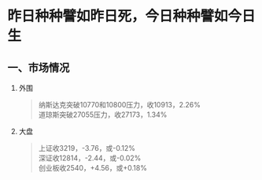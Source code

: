 # 昨日种种譬如昨日死，今日种种譬如今日生
## 一、市场情况
1. 外围  
    > 纳斯达克突破10770和10800压力，收10913，2.26%  
    > 道琼斯突破27055压力，收27173，1.34%  
2. 大盘  
    > 上证收3219，-3.76，或-0.12%  
    > 深证收12814，-2.44，或-0.02%  
    > 创业板收2540，+4.56，或+0.18%  
